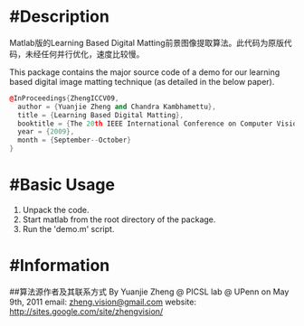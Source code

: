 #Description
===========
Matlab版的Learning Based Digital Matting前景图像提取算法。此代码为原版代码，未经任何并行优化，速度比较慢。

This package contains the major source code of a demo for our learning based digital image matting technique (as detailed in the below paper).

```cpp
@InProceedings{ZhengICCV09,
  author = {Yuanjie Zheng and Chandra Kambhamettu},
  title = {Learning Based Digital Matting},
  booktitle = {The 20th IEEE International Conference on Computer Vision},
  year = {2009},
  month = {September--October}
}
```


#Basic Usage
===========
1. Unpack the code.
2. Start matlab from the root directory of the package.
3. Run the 'demo.m' script.

#Information
===========
##算法源作者及其联系方式
By Yuanjie Zheng @ PICSL lab @ UPenn on May 9th, 2011
email: zheng.vision@gmail.com
website: http://sites.google.com/site/zhengvision/
